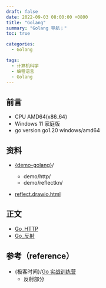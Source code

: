 ```yaml
---
draft: false
date: 2022-09-03 08:00:00 +0800
title: "Golang"
summary: "Golang 导航；"
toc: true

categories:
  - Golang

tags:
  - 计算机科学
  - 编程语言
  - Golang
---
```


## 前言

- CPU AMD64(x86_64)
- Windows 11 家庭版
- go version go1.20 windows/amd64

## 资料

- [{demo-golang}](https://github.com/KelipuTe/demo-golang)/
    - demo/http/
    - demo/reflectkn/

- <a href="/drawio/computer-science/programming-language/golang/reflect.drawio.html">reflect.drawio.html</a>

## 正文

- [Go_HTTP](/post/computer-science/programming-language/golang/Go_HTTP)
- [Go_反射](/post/computer-science/programming-language/golang/Go_反射)

## 参考（reference）

- {极客时间}/[Go 实战训练营](https://u.geekbang.org/subject/go2nd)
    - 反射部分